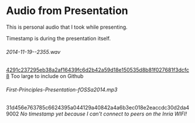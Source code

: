 # Audio from Presentation

This is personal audio that I took while presenting. 

Timestamp is during the presentation itself.

###### 2014-11-19--2355.wav
[4291c237295eb38a2af16439fc6d2b42a59d18e150535d8b81f027681f3dcfc8](http://www.cryptograffiti.info/?txnr=1641)
Too large to include on Github

###### First-Principles-Presentation-fOSSa2014.mp3
31d456e763785c6624395a044129a40842a4a6b3ec018e2eaccdc30d2da49002
*No timestamp yet because I can’t connect to peers on the Inria WIFI!*

